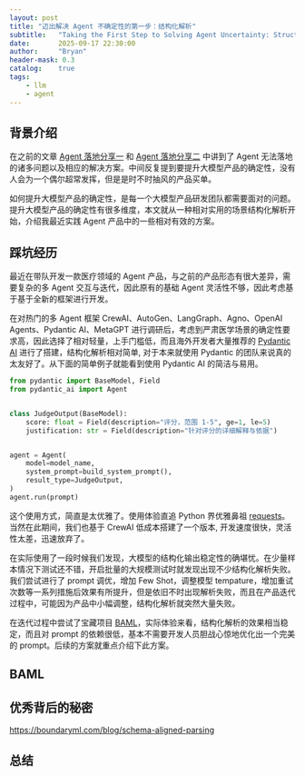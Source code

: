 ```yaml
---
layout: post
title: "迈出解决 Agent 不确定性的第一步：结构化解析"
subtitle:   "Taking the First Step to Solving Agent Uncertainty: Structured Parsing"
date:       2025-09-17 22:30:00
author:     "Bryan"
header-mask: 0.3
catalog:    true
tags:
    - llm
    - agent
---
```


## 背景介绍

在之前的文章 [Agent 落地分享一](https://zhuanlan.zhihu.com/p/1948344616962224589) 和 [Agent 落地分享二](https://zhuanlan.zhihu.com/p/1948880288399750285) 中讲到了 Agent 无法落地的诸多问题以及相应的解决方案。中间反复提到要提升大模型产品的确定性，没有人会为一个偶尔超常发挥，但是是时不时抽风的产品买单。

如何提升大模型产品的确定性，是每一个大模型产品研发团队都需要面对的问题。提升大模型产品的确定性有很多维度，本文就从一种相对实用的场景结构化解析开始，介绍我最近实践 Agent 产品中的一些相对有效的方案。

## 踩坑经历

最近在带队开发一款医疗领域的 Agent 产品，与之前的产品形态有很大差异，需要复杂的多 Agent 交互与迭代，因此原有的基础 Agent 灵活性不够，因此考虑基于基于全新的框架进行开发。

在对热门的多 Agent 框架 CrewAI、AutoGen、LangGraph、Agno、OpenAI Agents、Pydantic AI、MetaGPT 进行调研后，考虑到严肃医学场景的确定性要求高，因此选择了相对轻量，上手门槛低，而且海外开发者大量推荐的 [Pydantic AI](https://ai.pydantic.dev/) 进行了搭建，结构化解析相对简单, 对于本来就使用 Pydantic 的团队来说真的太友好了。从下面的简单例子就能看到使用 Pydantic AI 的简洁与易用。

```python
from pydantic import BaseModel, Field
from pydantic_ai import Agent


class JudgeOutput(BaseModel):
    score: float = Field(description="评分，范围 1-5", ge=1, le=5)
    justification: str = Field(description="针对评分的详细解释与依据")


agent = Agent(
    model=model_name,
    system_prompt=build_system_prompt(),
    result_type=JudgeOutput,
)
agent.run(prompt)
```

这个使用方式，简直是太优雅了。使用体验直追 Python 界优雅鼻祖 [requests](https://github.com/psf/requests)。当然在此期间，我们也基于 CrewAI 低成本搭建了一个版本, 开发速度很快，灵活性太差，迅速放弃了。

在实际使用了一段时候我们发现，大模型的结构化输出稳定性的确堪忧。在少量样本情况下测试还不错，开启批量的大规模测试时就发现出现不少结构化解析失败。我们尝试进行了 prompt 调优，增加 Few Shot，调整模型 tempature，增加重试次数等一系列措施后效果有所提升，但是依旧不时出现解析失败，而且在产品迭代过程中，可能因为产品中小幅调整，结构化解析就突然大量失败。

在迭代过程中尝试了宝藏项目 [BAML](https://github.com/boundaryml/baml)，实际体验来看，结构化解析的效果相当稳定，而且对 prompt 的依赖很低，基本不需要开发人员胆战心惊地优化出一个完美的 prompt。后续的方案就重点介绍下此方案。

## BAML



## 优秀背后的秘密

https://boundaryml.com/blog/schema-aligned-parsing


## 总结



